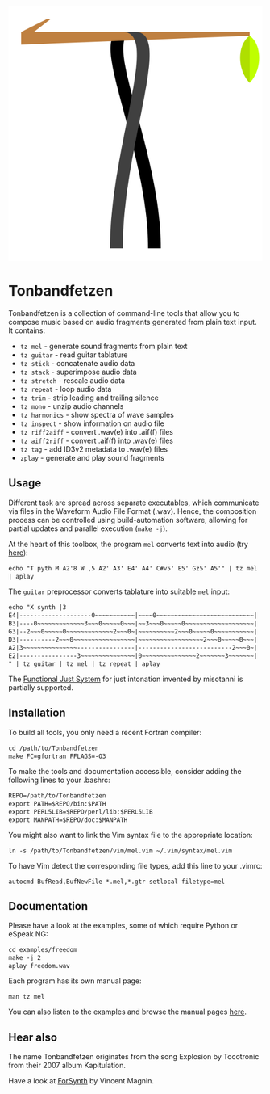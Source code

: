 ![Tonbandfetzen logo](logo/Tonbandfetzen.svg)

# Tonbandfetzen

Tonbandfetzen is a collection of command-line tools that allow you to compose
music based on audio fragments generated from plain text input. It contains:

* `tz mel` - generate sound fragments from plain text
* `tz guitar` - read guitar tablature
* `tz stick` - concatenate audio data
* `tz stack` - superimpose audio data
* `tz stretch` - rescale audio data
* `tz repeat` - loop audio data
* `tz trim` - strip leading and trailing silence
* `tz mono` - unzip audio channels
* `tz harmonics` - show spectra of wave samples
* `tz inspect` - show information on audio file
* `tz riff2aiff` - convert .wav(e) into .aif(f) files
* `tz aiff2riff` - convert .aif(f) into .wav(e) files
* `tz tag` - add ID3v2 metadata to .wav(e) files
* `zplay` - generate and play sound fragments

## Usage

Different task are spread across separate executables, which communicate via
files in the Waveform Audio File Format (.wav). Hence, the composition process
can be controlled using build-automation software, allowing for partial updates
and parallel execution (`make -j`).

At the heart of this toolbox, the program `mel` converts text into audio (try
[here](https://janberges.de/mel.cgi)):

    echo "T pyth M A2'8 W ,5 A2' A3' E4' A4' C#v5' E5' Gz5' A5'" | tz mel | aplay

The `guitar` preprocessor converts tablature into suitable `mel` input:

    echo "X synth |3
    E4|--------------------0~~~~~~~~~~~|~~~~0~~~~~~~~~~~~~~~~~~~~~~~~~~~|
    B3|----0~~~~~~~~~~~~~3~~~0~~~~~0~~~|~~3~~~0~~~~~0~~~~~~~~~~~~~~~~~~~|
    G3|--2~~~0~~~~~0~~~~~~~~~~~~~2~~~0~|~~~~~~~~~~2~~~0~~~~~0~~~~~~~~~~~|
    D3|----------2~~~0~~~~~~~~~~~~~~~~~|~~~~~~~~~~~~~~~~~~2~~~0~~~~~0~~~|
    A2|3~~~~~~~~~~~~~~~----------------|--------------------------2~~~0~|
    E2|----------------3~~~~~~~~~~~~~~~|0~~~~~~~~~~~~~~~2~~~~~~~3~~~~~~~|
    " | tz guitar | tz mel | tz repeat | aplay

The [Functional Just System](https://misotanni.github.io) for just intonation
invented by misotanni is partially supported.

## Installation

To build all tools, you only need a recent Fortran compiler:

    cd /path/to/Tonbandfetzen
    make FC=gfortran FFLAGS=-O3

To make the tools and documentation accessible, consider adding the following
lines to your .bashrc:

    REPO=/path/to/Tonbandfetzen
    export PATH=$REPO/bin:$PATH
    export PERL5LIB=$REPO/perl/lib:$PERL5LIB
    export MANPATH=$REPO/doc:$MANPATH

You might also want to link the Vim syntax file to the appropriate location:

    ln -s /path/to/Tonbandfetzen/vim/mel.vim ~/.vim/syntax/mel.vim

To have Vim detect the corresponding file types, add this line to your .vimrc:

    autocmd BufRead,BufNewFile *.mel,*.gtr setlocal filetype=mel

## Documentation

Please have a look at the examples, some of which require Python or eSpeak NG:

    cd examples/freedom
    make -j 2
    aplay freedom.wav

Each program has its own manual page:

    man tz mel

You can also listen to the examples and browse the manual pages
[here](https://janberges.github.io/Tonbandfetzen).

## Hear also

The name Tonbandfetzen originates from the song Explosion by Tocotronic from
their 2007 album Kapitulation.

Have a look at [ForSynth](https://vmagnin.github.io/forsynth) by Vincent Magnin.
